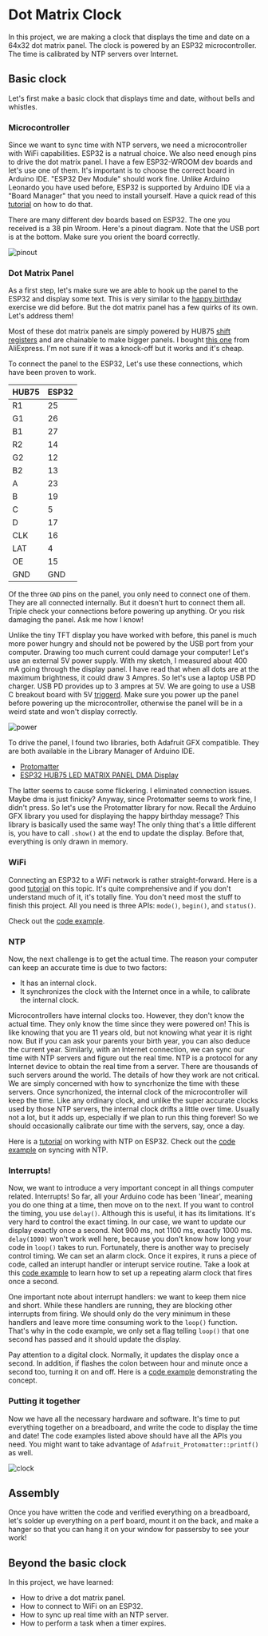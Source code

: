 # Dot Matrix Clock

In this project, we are making a clock that displays the time and date on a 64x32 dot matrix panel. The clock is powered by an ESP32 microcontroller. The time is calibrated by NTP servers over Internet. 
<!-- Optionally, we can use an RTC module to keep the time when the microcontroller is unplugged or during power outages. -->

## Basic clock
Let's first make a basic clock that displays time and date, without bells and whistles.

### Microcontroller
Since we want to sync time with NTP servers, we need a microcontroller with WiFi capabilities. ESP32 is a natrual choice. We also need enough pins to drive the dot matrix panel. I have a few ESP32-WROOM dev boards and let's use one of them. It's important is to choose the correct board in Arduino IDE. "ESP32 Dev Module" should work fine. Unlike Arduino Leonardo you have used before, ESP32 is supported by Arduino IDE via a "Board Manager" that you need to install yourself. Have a quick read of this [tutorial](https://randomnerdtutorials.com/installing-the-esp32-board-in-arduino-ide-windows-instructions/) on how to do that.

There are many different dev boards based on ESP32. The one you received is a 38 pin Wroom. Here's a pinout diagram. Note that the USB port is at the bottom. Make sure you orient the board correctly.

![pinout](./media/esp32-pinout.png.webp)

### Dot Matrix Panel
As a first step, let's make sure we are able to hook up the panel to the ESP32 and display some text. This is very similar to the [happy birthday](https://github.com/delingren/happybirthday) exercise we did before. But the dot matrix panel has a few quirks of its own. Let's address them!

Most of these dot matrix panels are simply powered by HUB75 [shift registers](https://learn.sparkfun.com/tutorials/shift-registers/all) and are chainable to make bigger panels. I bought [this one](https://www.waveshare.com/wiki/RGB-Matrix-P5-64x32) from AliExpress. I'm not sure if it was a knock-off but it works and it's cheap.

To connect the panel to the ESP32, Let's use these connections, which have been proven to work.

| HUB75 | ESP32 |
|-----|-----|
| R1  | 25  |
| G1  | 26  |
| B1  | 27  |
| R2  | 14  |
| G2  | 12  |
| B2  | 13  |
| A   | 23  |
| B   | 19  |
| C   | 5   |
| D   | 17  |
| CLK | 16  |
| LAT | 4   |
| OE  | 15  |
| GND | GND |

Of the three `GND` pins on the panel, you only need to connect one of them. They are all connected internally. But it doesn't hurt to connect them all. Triple check your connections before powering up anything. Or you risk damaging the panel. Ask me how I know!

Unlike the tiny TFT display you have worked with before, this panel is much more power hungry and should not be powered by the USB port from your computer. Drawing too much current could damage your computer! Let's use an external 5V power supply. With my sketch, I measured about 400 mA going through the display panel. I have read that when all dots are at the maximum brightness, it could draw 3 Ampres. So let's use a laptop USB PD charger. USB PD provides up to 3 ampres at 5V. We are going to use a USB C breakout board with 5V [triggerd](https://learn.adafruit.com/usb-pd-hacks/things-to-know). Make sure you power up the panel before powering up the microcontroller, otherwise the panel will be in a weird state and won't display correctly.

![power](./media/IMG_1596.jpeg)

To drive the panel, I found two libraries, both Adafruit GFX compatible. They are both available in the Library Manager of Arduino IDE.

* [Protomatter](https://docs.arduino.cc/libraries/adafruit-protomatter/)
* [ESP32 HUB75 LED MATRIX PANEL DMA Display](https://docs.arduino.cc/libraries/esp32-hub75-led-matrix-panel-dma-display/)

The latter seems to cause some flickering. I eliminated connection issues. Maybe dma is just finicky? Anyway, since Protomatter seems to work fine, I didn't press. So let's use the Protomatter library for now. Recall the Arduino GFX library you used for displaying the happy birthday message? This library is basically used the same way! The only thing that's a little different is, you have to call `.show()` at the end to update the display. Before that, everything is only drawn in memory.

### WiFi
Connecting an ESP32 to a WiFi network is rather straight-forward. Here is a good [tutorial](https://randomnerdtutorials.com/esp32-useful-wi-fi-functions-arduino/) on this topic. It's quite comprehensive and if you don't understand much of it, it's totally fine. You don't need most the stuff to finish this project. All you need is three APIs: `mode()`, `begin()`, and `status()`.

Check out the [code example](./esp32-protomatter/).

### NTP
Now, the next challenge is to get the actual time. The reason your computer can keep an accurate time is due to two factors:

* It has an internal clock.
* It synchronizes the clock with the Internet once in a while, to calibrate the internal clock.

Microcontrollers have internal clocks too. However, they don't know the actual time. They only know the time since they were powered on! This is like knowing that you are 11 years old, but not knowing what year it is right now. But if you can ask your parents your birth year, you can also deduce the current year. Similarly, with an Internet connection, we can sync our time with NTP servers and figure out the real time. NTP is a protocol for any Internet device to obtain the real time from a server. There are thousands of such servers around the world. The details of how they work are not critical. We are simply concerned with how to syncrhonize the time with these servers. Once syncrhonized, the internal clock of the microcontroller will keep the time. Like any ordinary clock, and unlike the super accurate clocks used by those NTP servers, the internal clock drifts a little over time. Usually not a lot, but it adds up, especially if we plan to run this thing forever! So we should occasionally calibrate our time with the servers, say, once a day.

Here is a [tutorial](https://lastminuteengineers.com/esp32-ntp-server-date-time-tutorial/) on working with NTP on ESP32. Check out the [code example](./esp32-ntp/) on syncing with NTP.

### Interrupts!

Now, we want to introduce a very important concept in all things computer related. Interrupts! So far, all your Arduino code has been 'linear', meaning you do one thing at a time, then move on to the next. If you want to control the timing, you use `delay()`. Although this is useful, it has its limitations. It's very hard to control the exact timing. In our case, we want to update our display exactly once a second. Not 900 ms, not 1100 ms, exactly 1000 ms. `delay(1000)` won't work well here, because you don't know how long your code in `loop()` takes to run. Fortunately, there is another way to precisely control timing. We can set an alarm clock. Once it expires, it runs a piece of code, called an interupt handler or interupt service routine. Take a look at this [code example](./esp32-timer/) to learn how to set up a repeating alarm clock that fires once a second.

One important note about interrupt handlers: we want to keep them nice and short. While these handlers are running, they are blocking other interrupts from firing. We should only do the very minimum in these handlers and leave more time consuming work to the `loop()` function. That's why in the code example, we only set a flag telling `loop()` that one second has passed and it should update the display.

Pay attention to a digital clock. Normally, it updates the display once a second. In addition, if flashes the colon between hour and minute once a second too, turning it on and off. Here is a [code example](./esp32-flash/) demonstrating the concept.

### Putting it together

Now we have all the necessary hardware and software. It's time to put everything together on a breadboard, and write the code to display the time and date! The code examples listed above should have all the APIs you need. You might want to take advantage of `Adafruit_Protomatter::printf()` as well.

![clock](./media/IMG_1597.jpeg)

<!-- ## RTC module

Don't worry about this section until everything else is working. If you're done with everything else, let's improve it by adding an RTC module so that we can keep the time even when the microcontrolled is not powered on.

An RTC module is a simple device that keeps time with a button battery. We are going to use a *DS3231* RTC module. Here is a [tutorial](https://randomnerdtutorials.com/esp32-ds3231-real-time-clock-arduino/#intro-rtc) on how to interact with an RTC module on an ESP32. -->

## Assembly

Once you have written the code and verified everything on a breadboard, let's solder up everything on a perf board, mount it on the back, and make a hanger so that you can hang it on your window for passersby to see your work!

## Beyond the basic clock

In this project, we have learned:

* How to drive a dot matrix panel.
* How to connect to WiFi on an ESP32.
* How to sync up real time with an NTP server.
* How to perform a task when a timer expires.